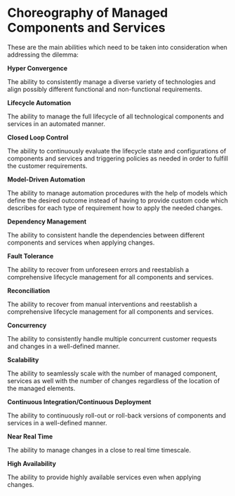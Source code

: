 Choreography of Managed Components and Services
===============================================

These are the main abilities which need to be taken into consideration when
addressing the dilemma:

**Hyper Convergence**

The ability to consistently manage a diverse variety of technologies and align
possibly different functional and non-functional requirements.

**Lifecycle Automation**

The ability to manage the full lifecycle of all technological components and
services in an automated manner.

**Closed Loop Control**

The ability to continuously evaluate the lifecycle state and configurations of
components and services and triggering policies as needed in order to fulfill
the customer requirements.

**Model-Driven Automation**

The ability to manage automation procedures with the help of models which
define the desired outcome instead of having to provide custom code which
describes for each type of requirement how to apply the needed changes.

**Dependency Management**

The ability to consistent handle the dependencies between different components
and services when applying changes.

**Fault Tolerance**

The ability to recover from unforeseen errors and reestablish a comprehensive
lifecycle management for all components and services.

**Reconciliation**

The ability to recover from manual interventions and reestablish a comprehensive
lifecycle management for all components and services.

**Concurrency**

The ability to consistently handle multiple concurrent customer requests and
changes in a well-defined manner.

**Scalability**

The ability to seamlessly scale with the number of managed component, services
as well with the number of changes regardless of the location of the managed
elements.

**Continuous Integration/Continuous Deployment**

The ability to continuously roll-out or roll-back versions of components and
services in a well-defined manner.

**Near Real Time**

The ability to manage changes in a close to real time timescale.


**High Availability**

The ability to provide highly available services even when applying changes.

